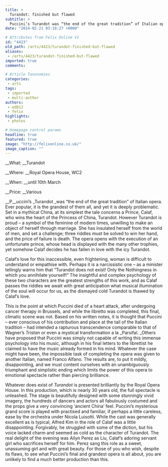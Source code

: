 ```yaml
---
title: >
  Turandot: finished but flawed
subtitle: >
  Puccini’s Turandot was “the end of the great tradition” of Italian opera. Ever popular, it is the grandest of them all, and yet it is deeply problematic. Set in a mythical China, at its simplest the tale concerns a Prince, Calaf, who wins the heart of the Princess of China, Turandot.
date: "2014-02-21 03:18:27 +0000"

# Attributes from Felix Online V1
id: "4423"
old_path: /arts/4423/turandot-finished-but-flawed
aliases:
 - /arts/4423/turandot-finished-but-flawed
imported: true
comments:

# Article Taxonomies
categories:
 - arts
tags:
 - imported
 - multi-author
authors:
 - ed812
 - felix
highlights:
 - photos

# Homepage control params
headline: true
featured: true
image: "http://felixonline.co.uk/"
image_caption: ""
---
```


__What: __Turandot

__Where: __Royal Opera House, WC2

__When: __until 10th March

__Price: __Various

__P__uccini’s _Turandot _was “the end of the great tradition” of Italian opera. Ever popular, it is the grandest of them all, and yet it is deeply problematic. Set in a mythical China, at its simplest the tale concerns a Prince, Calaf, who wins the heart of the Princess of China, Turandot. However Turandot is proud – a symbol of the feminine of modern times, unwilling to make an object of herself through marriage. She has insulated herself from the world of men, and set a challenge; three riddles must be solved to win her hand, and the price of failure is death. The opera opens with the execution of an unfortunate prince, whose head is displayed with the many other trophies, yet somehow Calaf decides he has fallen in love with the icy Turandot.

Calaf’s love for this inaccessible, even frightening, woman is difficult to understand or empathise with. Perhaps it is a narcissistic one – as a minister tellingly warns him that “Turandot does not exist! Only the Nothingness in which you annihilate yourself!” The insightful and complex psychology of these two characters are the greatest strengths of this work, and as Calaf passes the riddles we await with great anticipation what musical illumination of the soul will occur for us, as the dismayed cold Turandot is thawed by Calaf’s love.

This is the point at which Puccini died of a heart attack, after undergoing cancer therapy in Brussels, and while the libretto was completed, this final, climatic scene was not. Based on his written notes, it is thought that Puccini – ever conscious of his contribution and place at the tail of the Italian tradition – had intended a rapturous transcendence comparable to that of Wagner’s _Tristan_ or even a mystical transformation a la _Parsifal. _Others have proposed that Puccini was simply not capable of writing this immense psychology into his music, although in his final letters to the librettist he claimed to have the music already formed in his mind. Whatever the case might have been, the impossible task of completing the opera was given to another Italian, named Franco Alfano. The results are, to put it mildly, disappointing, and we must content ourselves with an unambiguously triumphant and simplistic ending which limits the power of this opera to emotional spectacle rather than piercing brilliance.

Whatever does exist of _Turandot_ is presented brilliantly by the Royal Opera House. In this production, which is nearly 30 years old, the full spectacle is unleashed. The stage is beautifully designed with some stunningly vivid imagery, the hundreds of dancers and actors all fabulously costumed and the props give a very convincing ‘ancient China’ feel. Puccini’s mysterious grand score is played with practised and familiar, if perhaps a little careless, ease by the orchestra under Nicola Luisotti. While the cast was generally excellent as is typical, Alfred Kim in the role of Calaf was a little disappointing. Forgivably, he struggled with some of the diction, but his voice lacked charm and seemed as cold as the character of Turandot. The real delight of the evening was Ailyn Perez as Liu, Calaf’s adoring servant girl who sacrifices herself for him. Perez sang this role as a sweet, unassuming girl and with great beauty. For those of you who wish, despite its flaws, to see what Puccini’s final and grandest opera is all about, you are unlikely to find a much better production than this.
